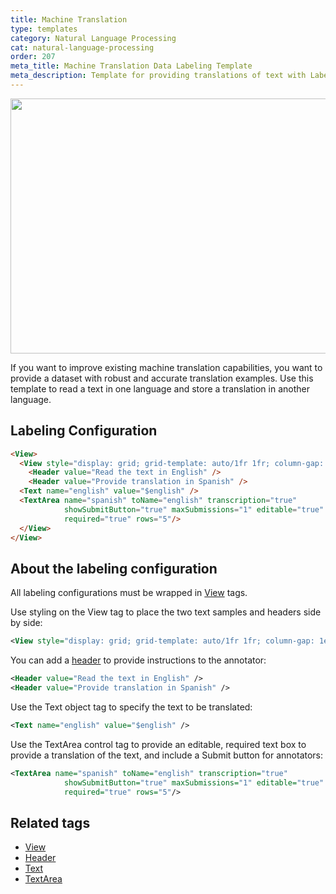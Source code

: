 ```yaml
---
title: Machine Translation
type: templates
category: Natural Language Processing
cat: natural-language-processing
order: 207
meta_title: Machine Translation Data Labeling Template
meta_description: Template for providing translations of text with Label Studio for your machine learning and data science projects.
---
```


<img src="/images/templates/machine-translation.png" alt="" class="gif-border" width="552px" height="408px" />

If you want to improve existing machine translation capabilities, you want to provide a dataset with robust and accurate translation examples. Use this template to read a text in one language and store a translation in another language.

<!--Removing preview due to outdated LSF-->

## Labeling Configuration

```html
<View>
  <View style="display: grid; grid-template: auto/1fr 1fr; column-gap: 1em">
    <Header value="Read the text in English" />
    <Header value="Provide translation in Spanish" />
  <Text name="english" value="$english" />
  <TextArea name="spanish" toName="english" transcription="true" 
            showSubmitButton="true" maxSubmissions="1" editable="true"
            required="true" rows="5"/>
  </View>
</View>
```

## About the labeling configuration

All labeling configurations must be wrapped in [View](/tags/view.html) tags.

Use styling on the View tag to place the two text samples and headers side by side:
```xml
<View style="display: grid; grid-template: auto/1fr 1fr; column-gap: 1em">
```

You can add a [header](/tags/header.html) to provide instructions to the annotator:
```xml
<Header value="Read the text in English" />
<Header value="Provide translation in Spanish" />
```

Use the Text object tag to specify the text to be translated:
```xml
<Text name="english" value="$english" />
```
  
Use the TextArea control tag to provide an editable, required text box to provide a translation of the text, and include a Submit button for annotators:
```xml
<TextArea name="spanish" toName="english" transcription="true" 
            showSubmitButton="true" maxSubmissions="1" editable="true"
            required="true" rows="5"/>
```

## Related tags

- [View](/tags/view.html)
- [Header](/tags/header.html)
- [Text](/tags/text.html)
- [TextArea](/tags/textarea.html)
